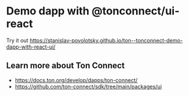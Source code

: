 # Demo dapp with @tonconnect/ui-react

Try it out https://stanislav-povolotsky.github.io/ton--tonconnect-demo-dapp-with-react-ui/

## Learn more about Ton Connect
- https://docs.ton.org/develop/dapps/ton-connect/
- https://github.com/ton-connect/sdk/tree/main/packages/ui

